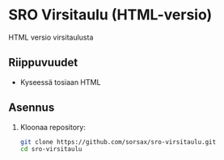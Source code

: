 # SRO Virsitaulu (HTML-versio)

HTML versio virsitaulusta

## Riippuvuudet

- Kyseessä tosiaan HTML

## Asennus

1. Kloonaa repository:
   ```bash
   git clone https://github.com/sorsax/sro-virsitaulu.git
   cd sro-virsitaulu
